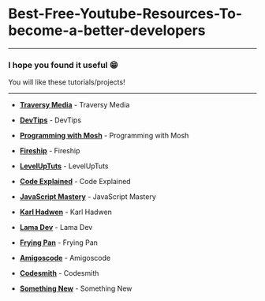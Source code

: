 # Best-Free-Youtube-Resources-To-become-a-better-developers
---
### I hope you found it useful 😁

You will like these tutorials/projects!

___

- __[Traversy Media](https://www.youtube.com/c/TraversyMedia)__ - Traversy Media

- __[DevTips](https://www.youtube.com/c/DevTipsForDesigners)__ - DevTips

- __[Programming with Mosh](https://www.youtube.com/c/programmingwithmosh/featured)__ - Programming with Mosh

- __[Fireship](https://www.youtube.com/c/Fireship)__ - Fireship

- __[LevelUpTuts](https://www.youtube.com/c/LevelUpTuts/videos)__ - LevelUpTuts

- __[Code Explained](https://www.youtube.com/c/CodeExplained)__ - Code Explained

- __[JavaScript Mastery](https://www.youtube.com/c/JavaScriptMastery)__ - JavaScript Mastery

- __[Karl Hadwen](https://www.youtube.com/c/CognitiveSurge)__ - Karl Hadwen

- __[Lama Dev](https://www.youtube.com/c/LamaDev)__ - Lama Dev

- __[Frying Pan](https://www.youtube.com/c/FryingPan/featured)__ - Frying Pan

- __[Amigoscode](https://www.youtube.com/c/amigoscode)__ - Amigoscode 

- __[Codesmith](https://www.youtube.com/c/Codesmith-School)__ - Codesmith

- __[Something New](https://www.youtube.com/channel/UCm0ahNO0chLb-MOjTPjC0cQ/featured)__ - Something New


